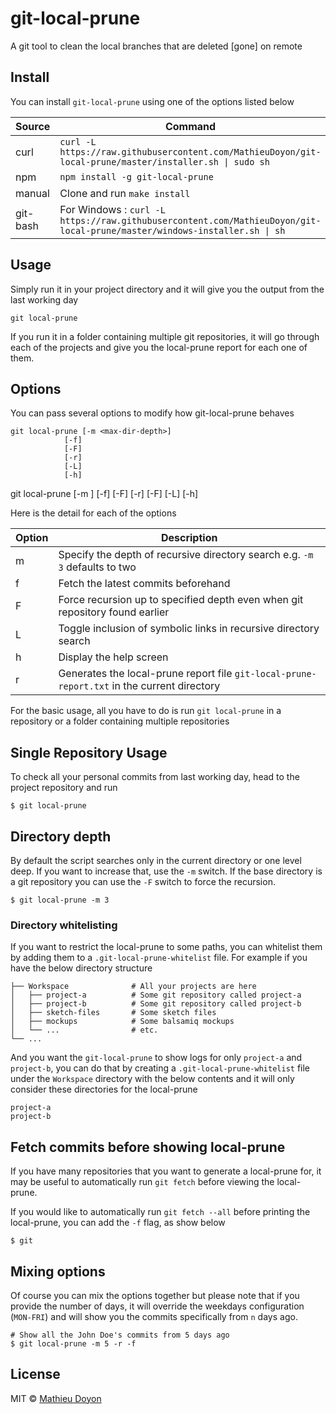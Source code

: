 # git-local-prune

A git tool to clean the local branches that are deleted [gone] on remote

## Install

You can install `git-local-prune` using one of the options listed below

| Source   | Command                                                                                                                  |
| -------- | ------------------------------------------------------------------------------------------------------------------------ |
| curl     | `curl -L https://raw.githubusercontent.com/MathieuDoyon/git-local-prune/master/installer.sh \| sudo sh`                  |
| npm      | `npm install -g git-local-prune`                                                                                         |
| manual   | Clone and run `make install`                                                                                             |
| git-bash | For Windows : `curl -L https://raw.githubusercontent.com/MathieuDoyon/git-local-prune/master/windows-installer.sh \| sh` |

<!-- TODO add brew tap etc. -->
<!-- | brew | `brew update && brew install git-local-prune` | -->
<!-- | aur | `pacaur -S git-local-prune-git` | -->

## Usage

Simply run it in your project directory and it will give you the output from the last working day

```shell
git local-prune
```

If you run it in a folder containing multiple git repositories, it will go through each of the projects and give you the local-prune report for each one of them.

## Options

You can pass several options to modify how git-local-prune behaves

```shell
git local-prune [-m <max-dir-depth>]
            [-f]
            [-F]
            [-r]
            [-L]
            [-h]
```

git local-prune [-m <max-dir-depth>] [-f] [-F] [-r] [-F] [-L] [-h]

Here is the detail for each of the options

| Option | Description                                                                                 |
| ------ | ------------------------------------------------------------------------------------------- |
| m      | Specify the depth of recursive directory search e.g. `-m 3` defaults to two                 |
| f      | Fetch the latest commits beforehand                                                         |
| F      | Force recursion up to specified depth even when git repository found earlier                |
| L      | Toggle inclusion of symbolic links in recursive directory search                            |
| h      | Display the help screen                                                                     |
| r      | Generates the local-prune report file `git-local-prune-report.txt` in the current directory |

For the basic usage, all you have to do is run `git local-prune` in a repository or a folder containing multiple repositories

## Single Repository Usage

To check all your personal commits from last working day, head to the project repository and run

```shell
$ git local-prune
```

## Directory depth

By default the script searches only in the current directory or one
level deep. If you want to increase that, use the `-m` switch.
If the base directory is a git repository you can use the `-F` switch to force the recursion.

```shell
$ git local-prune -m 3
```

### Directory whitelisting

If you want to restrict the local-prune to some paths, you can whitelist them by adding them to a `.git-local-prune-whitelist` file. For example if you have the below directory structure

    ├── Workspace              # All your projects are here
    │   ├── project-a          # Some git repository called project-a
    │   ├── project-b          # Some git repository called project-b
    │   ├── sketch-files       # Some sketch files
    │   ├── mockups            # Some balsamiq mockups
    │   └── ...                # etc.
    └── ...

And you want the `git-local-prune` to show logs for only `project-a` and `project-b`, you can do that by creating a `.git-local-prune-whitelist` file under the `Workspace` directory with the below contents and it will only consider these directories for the local-prune

```
project-a
project-b
```

## Fetch commits before showing local-prune

If you have many repositories that you want to generate a local-prune for, it may be useful to automatically run `git fetch` before viewing the local-prune.

If you would like to automatically run `git fetch --all` before printing the local-prune, you can add the `-f` flag, as show below

```shell
$ git
```

## Mixing options

Of course you can mix the options together but please note that if you provide the number of days, it will override the weekdays configuration (`MON-FRI`) and will show you the commits specifically from `n` days ago.

```shell
# Show all the John Doe's commits from 5 days ago
$ git local-prune -m 5 -r -f
```

## License

MIT © [Mathieu Doyon](https://github.com/MathieuDoyon)

